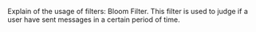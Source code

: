 Explain of the usage of filters:
Bloom Filter. This filter is used to judge if a user have sent messages in a certain period of time.
